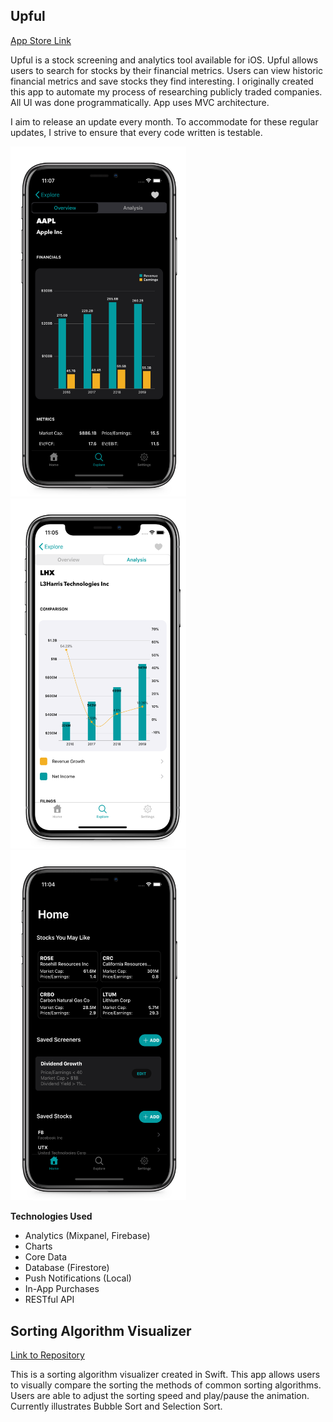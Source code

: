 ## Upful
[App Store Link](https://apps.apple.com/us/app/upful/id1447909027)

Upful is a stock screening and analytics tool available for iOS. Upful allows users to search for stocks by their financial metrics. Users can view historic financial metrics and save stocks they find interesting. I originally created this app to automate my process of researching publicly traded companies. All UI was done programmatically. App uses MVC architecture.

I aim to release an update every month. To accommodate for these regular updates, I strive to ensure that every code written is testable.

<img src="/screenshots/Overview.png"  width="280.8" height="560.2"> <img src="/screenshots/Analysis.png"  width="280.8" height="560.2"> <img src="/screenshots/Home.png"  width="280.8" height="560.2"> 

**Technologies Used**
- Analytics (Mixpanel, Firebase)
- Charts
- Core Data
- Database (Firestore)
- Push Notifications (Local)
- In-App Purchases
- RESTful API

## Sorting Algorithm Visualizer
[Link to Repository](https://github.com/syanik94/Swift-Sorting-Visualizer)

This is a sorting algorithm visualizer created in Swift. This app allows users to visually compare the sorting the methods of common sorting algorithms. Users are able to adjust the sorting speed and play/pause the animation. Currently illustrates Bubble Sort and Selection Sort.

<a href="https://imgflip.com/gif/3j21yu"><img src="https://i.imgflip.com/3j21yu.gif" title=""/></a>&nbsp; &nbsp; &nbsp; &nbsp; <a href="https://imgflip.com/gif/3j0kdq"><img src="https://i.imgflip.com/3j0kdq.gif" title=""/></a>

